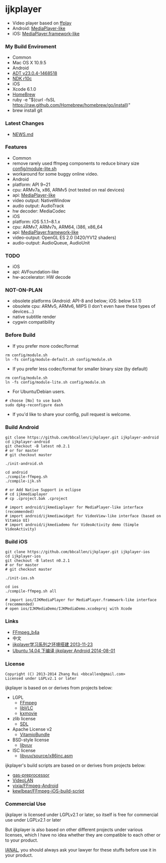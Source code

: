 ijkplayer
=========
- Video player based on [ffplay](http://ffmpeg.org)
 - Android: [MediaPlayer-like](android/ijkmediaplayer/src/tv/danmaku/ijk/media/player/AbstractMediaPlayer.java)
 - iOS: [MediaPlayer.framework-like](ios/IJKMediaPlayer/IJKMediaPlayer/IJKMediaPlayback.h)

### My Build Enviroment
- Common
 - Mac OS X 10.9.5
- Android
 - [ADT v23.0.4-1468518](http://developer.android.com/sdk/index.html)
 - [NDK r10c](http://developer.android.com/tools/sdk/ndk/index.html)
- iOS
 - Xcode 6.1.0
- [HomeBrew](http://brew.sh)
 - ruby -e "$(curl -fsSL https://raw.github.com/Homebrew/homebrew/go/install)"
 - brew install git

### Latest Changes
- [NEWS.md](NEWS.md)

### Features
- Common
 - remove rarely used ffmpeg components to reduce binary size [config/module-lite.sh](config/module-lite.sh)
 - workaround for some buggy online video.
- Android
 - platform: API 9~21
 - cpu: ARMv7a, x86, ARMv5 (not tested on real devices)
 - api: [MediaPlayer-like](android/ijkmediaplayer/src/tv/danmaku/ijk/media/player/IMediaPlayer.java)
 - video output: NativeWindow
 - audio output: AudioTrack
 - hw decoder: MediaCodec
- iOS
 - platform: iOS 5.1.1~8.1.x
 - cpu: ARMv7, ARMv7s, ARM64, i386, x86_64
 - api: [MediaPlayer.framework-like](ios/IJKMediaPlayer/IJKMediaPlayer/IJKMediaPlayback.h)
 - video-output: OpenGL ES 2.0 (I420/YV12 shaders)
 - audio-output: AudioQueue, AudioUnit

### TODO
- iOS
 - api: AVFoundation-like
 - hw-accelerator: HW decode

### NOT-ON-PLAN
- obsolete platforms (Android: API-8 and below; iOS: below 5.1.1)
- obsolete cpu: ARMv5, ARMv6, MIPS (I don't even have these types of devices…)
- native subtitle render
- cygwin compatibility

### Before Build
- If you prefer more codec/format
```
rm config/module.sh
ln -fs config/module-default.sh config/module.sh
```

- If you prefer less codec/format for smaller binary size (by default)
```
rm config/module.sh
ln -fs config/module-lite.sh config/module.sh
```

- For Ubuntu/Debian users.
```
# choose [No] to use bash
sudo dpkg-reconfigure dash
```

- If you'd like to share your config, pull request is welcome.

### Build Android
```
git clone https://github.com/bbcallen/ijkplayer.git ijkplayer-android
cd ijkplayer-android
git checkout -B latest n0.2.1
# or for master
# git checkout master

./init-android.sh

cd android
./compile-ffmpeg.sh
./compile-ijk.sh

# or Add Native Support in eclipse
# cd ijkmediaplayer
# cp .cproject.bak .cproject

# import android/ijkmediaplayer for MediaPlayer-like interface (recommended)
# import android/ijkmediawidget for VideoView-like interface (based on Vitamio UI)
# import android/ijkmediademo for VideoActivity demo (Simple VideoActivity)
```


### Build iOS
```
git clone https://github.com/bbcallen/ijkplayer.git ijkplayer-ios
cd ijkplayer-ios
git checkout -B latest n0.2.1
# or for master
# git checkout master

./init-ios.sh

cd ios
./compile-ffmpeg.sh all

# import ios/IJKMediaPlayer for MediaPlayer.framework-like interface (recommended)
# open ios/IJKMediaDemo/IJKMediaDemo.xcodeproj with Xcode
```


### Links
- [FFmpeg_b4a](http://www.basic4ppc.com/android/forum/threads/ffmpeg_b4a-a-ffmpeg-library-for-b4a-decoding-streaming.44476/)
- 中文
 - [ijkplayer学习系列之环境搭建 2013-11-23](http://blog.csdn.net/nfer_zhuang/article/details/16905755)
 - [Ubuntu 14.04 下编译 ijkplayer Android 2014-08-01](http://xqq.0ginr.com/ijkplayer-build/#more-134)

### License

```
Copyright (C) 2013-2014 Zhang Rui <bbcallen@gmail.com> 
Licensed under LGPLv2.1 or later
```

ijkplayer is based on or derives from projects below:
- LGPL
  - [FFmpeg](http://git.videolan.org/?p=ffmpeg.git)
  - [libVLC](http://git.videolan.org/?p=vlc.git)
  - [kxmovie](https://github.com/kolyvan/kxmovie)
- zlib license
  - [SDL](http://www.libsdl.org)
- Apache License v2
  - [VitamioBundle](https://github.com/yixia/VitamioBundle)
- BSD-style license
  - [libyuv](https://code.google.com/p/libyuv/)
- ISC license
  - [libyuv/source/x86inc.asm](https://code.google.com/p/libyuv/source/browse/trunk/source/x86inc.asm)

ijkplayer's build scripts are based on or derives from projects below:
- [gas-preprocessor](http://git.libav.org/?p=gas-preprocessor.git)
- [VideoLAN](http://git.videolan.org)
- [yixia/FFmpeg-Android](https://github.com/yixia/FFmpeg-Android)
- [kewlbear/FFmpeg-iOS-build-script](http://github.com/kewlbear/FFmpeg-iOS-build-script) 

### Commercial Use
ijkplayer is licensed under LGPLv2.1 or later, so itself is free for commercial use under LGPLv2.1 or later

But ijkplayer is also based on other different projects under various licenses, which I have no idea whether they are compatible to each other or to your product.

[IANAL](http://en.wikipedia.org/wiki/IANAL), you should always ask your lawyer for these stuffs before use it in your product.
